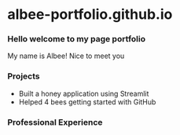 # albee-portfolio.github.io

### Hello welcome to my page portfolio
My name is Albee! Nice to meet you

### Projects
- Built a honey application using Streamlit
- Helped 4 bees getting started with GitHub

### Professional Experience
